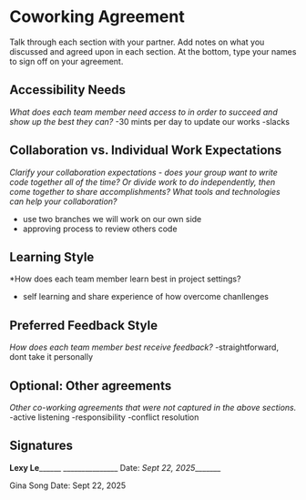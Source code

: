 # Coworking Agreement

Talk through each section with your partner. Add notes on what you discussed and agreed upon in each section. At the bottom, type your names to sign off on your agreement.

## Accessibility Needs
*What does each team member need access to in order to succeed and show up the best they can?*
-30 mints per day to update our works
-slacks


## Collaboration vs. Individual Work Expectations
*Clarify your collaboration expectations - does your group want to write code together all of the time? Or divide work to do independently, then come together to share accomplishments? What tools and technologies can help your collaboration?*
- use two branches we will work on our own side
- approving process to review others code
  


## Learning Style
*How does each team member learn best in project settings?
- self learning and share experience of how overcome chanllenges
  

## Preferred Feedback Style
*How does each team member best receive feedback?*
-straightforward, dont take it personally



## Optional: Other agreements
*Other co-working agreements that were not captured in the above sections.*
-active listening
-responsibility
-conflict resolution


## Signatures
____Lexy Le__________ _______________
Date: _Sept 22, 2025________

Gina Song 
Date: Sept 22, 2025 

